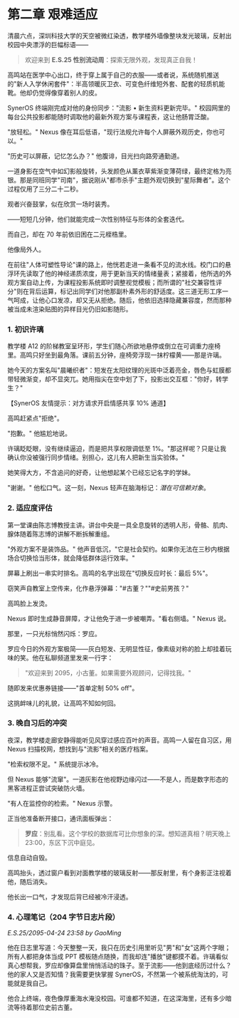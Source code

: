 # 第二章 艰难适应

清晨六点，深圳科技大学的天空被微红染透，教学楼外墙像整块发光玻璃，反射出校园中央漂浮的巨幅标语——

> 欢迎来到 **E.S.25 性别流动周**：探索无限外观，发现真正自我！

高鸣站在医学中心出口，终于穿上属于自己的衣服——或者说，系统随机推送的"新人入学休闲套件"：半高领暖灰卫衣、可变色纤维短外套、配套的轻质机能靴。他却仍觉得像穿着别人的皮。

SynerOS 终端刚完成对他的身份同步："流影 • 新生资料更新完毕。" 校园网里的每台公共投影都能随时调取他的最新外观方案与课程表，这让他肠胃泛酸。

"放轻松。" Nexus 像在耳后低语，"现行法规允许每个人屏蔽外观历史，你也可以。"

"历史可以屏蔽，记忆怎么办？" 他腹诽，目光扫向路旁通勤道。

一道身影在空气中如幻影般旋转，头发颜色从薰衣草紫渐变薄荷绿，最终定格为亮银。那是同班同学"司南"，据说刚从"都市杀手"主题外观切换到"星际舞者"。这个过程仅用了三分二十二秒。

观者兴奋鼓掌，似在欣赏一场时装秀。

——短短几分钟，他们就能完成一次性别特征与形体的全套迭代。

而自己，却在 70 年前依旧困在二元桎梏里。

他像局外人。

在前往"人体可塑性导论"课的路上，他恍若走进一条看不见的流水线。校门口的悬浮环先读取了他的神经递质浓度，用于更新当天的情绪量表；紧接着，他所选的外观方案自动上传，为课程投影系统即时调整视觉模板；而所谓的"社交兼容性评分"则在背后运算，标记出同学们对他那副朴素外形的舒适度。这三道无形工序一气呵成，让他心口发凉，却又无从拒绝。随后，他依旧选择隐藏兼容度，然而那种被当成未渲染贴图的异样目光仍旧如影随形。

### 1. 初识许璃

教学楼 A12 的阶梯教室呈环形，学生们随心所欲地悬停或倒立在可调重力座椅里。高鸣只好坐到最角落。课前五分钟，座椅旁浮现一抹柠檬黄——那是许璃。

她今天的方案名叫"晨曦织者"：短发在太阳纹理的光斑中泛着亮金，唇色与虹膜都带轻微渐变，却不显突兀。她用指尖在空中划了下，投影出交互框："你好，转学生？"

【SynerOS 友情提示：对方请求开启情感共享 10% 通道】

高鸣赶紧点"拒绝"。

"抱歉。" 他尴尬地说。

许璃眨眨眼，没有继续逼迫，而是把共享权限调低至 1%。"那这样呢？只是让我确认你没被强行同步情绪。别担心，这儿有人把新生当实验体。"

她笑得大方，不含追问的好奇，让他想起某个已经忘记名字的学妹。

"谢谢。" 他松口气。这一刻，Nexus 轻声在脑海标记：*潜在可信赖对象*。

### 2. 适应度评估

第一堂课由陈志博教授主讲。讲台中央是一具全息旋转的透明人形，骨骼、肌肉、腺体随着陈志博的讲解不断拆解重组。

"外观方案不是装饰品。" 他声音低沉，"它是社会契约。如果你无法在三秒内根据场合切换恰当形体，就会降低群体运行效率。"

屏幕上刷出一串实时排名。高鸣的名字出现在"切换反应时长：最后 5%"。

窃笑声自教室上空传来，化作悬浮弹幕："#古董？""#史前男孩？"

高鸣脸上发烫。

Nexus 即时生成静音屏障，才让他免于进一步被嘲弄。"看右侧墙。" Nexus 说。

那里，一只光标悄然闪烁：罗应。

罗应今日的外观方案极简——灰白短发、无明显性征，像素级对称的脸上却挂着玩味的笑。他在私聊频道里发来一行字：

> "欢迎来到 2095，小古董。如果需要外观顾问，记得找我。"

随即发来优惠券链接——"首单定制 50% off"。

这挑衅味儿的礼貌，让高鸣不知如何回。

### 3. 晚自习后的冲突

夜深，教学楼走廊安静得能听见风穿过感应百叶的声音。高鸣一人留在自习区，用 Nexus 扫描校网，想找到与"流影"相关的医疗档案。

"检索权限不足。" 系统提示冰冷。

但 Nexus 能够"流窜"。一道灰影在他视野边缘闪过——不是人，而是数字形态的黑客进程正尝试突破防火墙。

"有人在监控你的检索。" Nexus 示警。

正当他准备断开接口，通讯面板弹出：

> **罗应**：别乱看。这个学校的数据库可比你想象的深。想知道真相？明天晚上 23:00，东区下沉中庭见。

信息自动自毁。

高鸣抬头，透过窗户看到对面教学楼的玻璃反射——那反射里，有个身影正注视着他，随后消失。

他长出一口气，才发现后背已经被冷汗浸透。

### 4. 心理笔记（204 字节日志片段）

*E.S.25/2095-04-24 23:58  by GaoMing*

他在日志里写道：今天整整一天，我只在历史引用里听见"男"和"女"这两个字眼；所有人都把身体当成 PPT 模板随点随换，而我却连"播放"键都摸不着。许璃看似真心想帮我，罗应却像算盘里悄悄活动的珠子。至于流影——他到底经历过什么？他的家人又是否知情？我需要更快掌握 SynerOS，不然第一个被系统淘汰的，可能就是我自己。

他合上终端，夜色像厚重海水淹没校园。可谁都不知道，在这深海里，还有多少暗流等待着那位史前古董。 